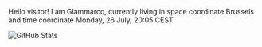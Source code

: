 Hello visitor! I am Giammarco, currently living in space coordinate Brussels and time coordinate Monday, 26 July, 20:05 CEST

![GitHub Stats](https://github-readme-stats.vercel.app/api?username=grcasanova)
